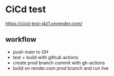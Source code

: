 # CiCd test
https://cicd-test-j4z1.onrender.com/

## workflow
- push main to GH
- test + build with github actions
- create prod branch commit with gh-actions
- build on render.com prod branch and run live
